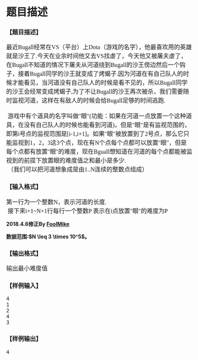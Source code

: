 # 题目描述


<h3>
<span style="font-family:&#39;Microsoft YaHei&#39;;font-size:16px;">【题目描述】</span> 
</h3>
<p>
<span style="font-family:&#39;Microsoft YaHei&#39;;font-size:16px;"><span></span>最近Bugall经常在VS（平台）上Dota（游戏的名字），他最喜欢用的英雄就是沙王了.今天在业余时间他又去VS找虐了，今天他又被屠夫虐了，在Bugall不知道的情况下屠夫从河道绕到Bugall的沙王傍边然后一个钩子，接着Bugall同学的沙王就变成了烤蝎子.因为河道在有自己队人的时候才能看见，当河道没有自己队人的时候是看不见的，所以Bugall同学的沙王会经常变成烤蝎子,为了不让Bugall的沙王再次被杀，我们需要随时监视河道，这样在有敌人的时候会给Bugall足够的时间逃跑.<br/>
  <br/>
 游戏中有个道具的名字叫做&#34;眼&#34;(功能：如果在河道一点放置一个这种道具，在没有自己队人的时候也能看到河道)，但是&#34;眼&#34;是有监视范围的，即第i号点的监视范围是[i-1,i+1]。如果&#34;眼&#34;被放置到了2号点，那么它只能监视到1，2，3这3个点，现在有N个点每个点都可以放置&#34;眼&#34;，但是每个点都有放置&#34;眼&#34;的难度，现在Bguall想知道在河道的每个点都能被监视到的前提下放置眼的难度值之和最小是多少.<br/>
 （我们可以把河道想象成是由1..N连续的整数点组成）<br/>
</span> 
</p>
<h3>
<span></span><span style="font-family:&#39;Microsoft YaHei&#39;;font-size:16px;">【输入格式】</span> 
</h3>
<p>
<span style="font-family:&#39;Microsoft YaHei&#39;;font-size:16px;"><span></span>第一行为一个整数N，表示河道的长度.<br/>
 接下来i+1~N+1行每行一个整数P 表示在i点放置&#34;眼&#34;的难度为P</span>
</p>
<p>
<strong>2018.4.6修正By </strong><a href="http://218.28.19.228:8080/cogs/user/detail.php?uid=1686" target="_blank"><strong>FoolMike</strong></a>
</p>
<p>
<strong>数据范围:$N \leq 3 \times 10^5$。</strong>
</p>
<h3>
<span style="font-family:&#39;Microsoft YaHei&#39;;font-size:16px;">【输出格式】</span> 
</h3>
<p>
<span style="font-family:&#39;Microsoft YaHei&#39;;font-size:16px;">输出最小难度值</span> 
</p>
<h3>
<span style="font-family:&#39;Microsoft YaHei&#39;;font-size:16px;">【样例输入】</span> 
</h3>
<pre>4
1
2
4
3
</pre>
<h3>
<span style="font-family:&#39;Microsoft YaHei&#39;;font-size:16px;">【样例输出】</span> 
</h3>
<pre>4</pre>
